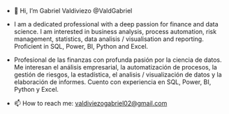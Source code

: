 - 👋 Hi, I’m Gabriel Valdiviezo @ValdGabriel
- I am a dedicated professional with a deep passion for finance and data science.
I am interested in business analysis, process automation, risk management, statistics, data analisis / visualisation and reporting. Proficient in SQL, Power, BI, Python and Excel.
- Profesional de las finanzas con profunda pasión por la ciencia de datos. Me interesan el análisis empresarial, la automatización de procesos, la gestión de riesgos, la estadística, el analisis / visualización de datos y la elaboración de informes. Cuento con experiencia en SQL, Power, BI, Python y Excel.

- 📫 How to reach me: valdiviezogabriel02@gmail.com

<!---
ValdGabriel/ValdGabriel is a ✨ special ✨ repository because its `README.md` (this file) appears on your GitHub profile.
You can click the Preview link to take a look at your changes.
--->
